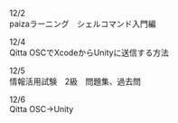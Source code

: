12/2<br>
paizaラーニング　シェルコマンド入門編<br>

12/4<br>
Qitta OSCでXcodeからUnityに送信する方法<br>

12/5<br>
情報活用試験　2級　問題集、過去問<br>

12/6<br>
Qitta OSC→Unity <br>


